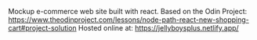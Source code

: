 Mockup e-commerce web site built with react.
Based on the Odin Project: <https://www.theodinproject.com/lessons/node-path-react-new-shopping-cart#project-solution>
Hosted online at: <https://jellyboysplus.netlify.app/>
